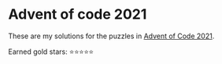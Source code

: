 # Advent of code 2021

These are my solutions for the puzzles in [Advent of Code 2021](https://adventofcode.com/2021).

Earned gold stars: ⭐️⭐️⭐️⭐️⭐️
